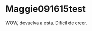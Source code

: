 <properties 
   pageTitle="prueba de maggie" 
   description="Descripción de la prueba de maggie" 
   services="powerbi" 
   documentationCenter="" 
   authors="maggiesMSFT" 
   manager="mblythe" 
   editor=""
   tags=""/>
 
<tags
   ms.service="powerbi"
   ms.devlang="NA"
   ms.topic="article"
   ms.tgt_pltfrm="NA"
   ms.workload="powerbi"
   ms.date="09/18/2015"
   ms.author="maggies"/>


# Maggie091615test
WOW, devuelva a esta. Difícil de creer.
